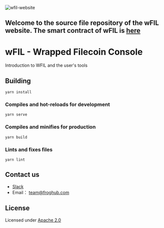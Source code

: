 ![wfil-website](https://storage.froghub.io/team-1578700264406253568-default/wfil.png)

Welcome to the source file repository of the wFIL website. The smart contract of wFIL is [here](https://github.com/froghub-io/wFIL)
---


# wFIL - Wrapped Filecoin Console

Introduction to WFIL and the user's tools

## Building
```
yarn install
```

### Compiles and hot-reloads for development
```
yarn serve
```

### Compiles and minifies for production
```
yarn build
```

### Lints and fixes files
```
yarn lint
```

## Contact us

- [Slack](https://froghub.slack.com/)
- Email：  team@froghub.com


## License

Licensed under [Apache 2.0](https://github.com/froghub-io/wfil-home/blob/main/LICENSE)
